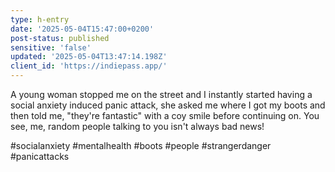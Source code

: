 ```yaml
---
type: h-entry
date: '2025-05-04T15:47:00+0200'
post-status: published
sensitive: 'false'
updated: '2025-05-04T13:47:14.198Z'
client_id: 'https://indiepass.app/'
---
```

A young woman stopped me on the street and I instantly started having a social anxiety induced panic attack, she asked me where I got my boots and then told me, "they're fantastic" with a coy smile before continuing on. You see, me, random people talking to you isn't always bad news!

#socialanxiety #mentalhealth #boots #people #strangerdanger #panicattacks 
